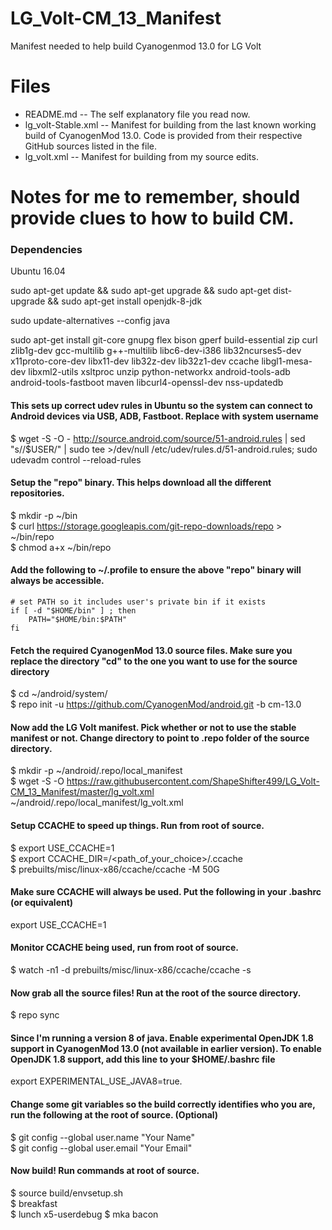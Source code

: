 # LG_Volt-CM_13_Manifest
Manifest needed to help build Cyanogenmod 13.0 for LG Volt

# Files
* README.md -- The self explanatory file you read now.
* lg_volt-Stable.xml -- Manifest for building from the last known working build of CyanogenMod 13.0. Code is provided from their respective GitHub sources listed in the file.
* lg_volt.xml -- Manifest for building from my source edits.


# Notes for me to remember, should provide clues to how to build CM.

### Dependencies
Ubuntu 16.04

sudo apt-get update && sudo apt-get upgrade && sudo apt-get dist-upgrade && sudo apt-get install openjdk-8-jdk

sudo update-alternatives --config java

sudo apt-get install git-core gnupg flex bison gperf build-essential zip curl zlib1g-dev gcc-multilib g++-multilib libc6-dev-i386 lib32ncurses5-dev x11proto-core-dev libx11-dev lib32z-dev lib32z1-dev ccache libgl1-mesa-dev libxml2-utils xsltproc unzip python-networkx android-tools-adb android-tools-fastboot maven libcurl4-openssl-dev nss-updatedb


#### This sets up correct udev rules in Ubuntu so the system can connect to Android devices via USB, ADB, Fastboot.  Replace <username> with system username
$ wget -S -O - http://source.android.com/source/51-android.rules | sed "s/<username>/$USER/" | sudo tee >/dev/null /etc/udev/rules.d/51-android.rules; sudo udevadm control --reload-rules

#### Setup the "repo" binary. This helps download all the different repositories.
$ mkdir -p ~/bin  
$ curl https://storage.googleapis.com/git-repo-downloads/repo > ~/bin/repo  
$ chmod a+x ~/bin/repo

#### Add the following to ~/.profile to ensure the above "repo" binary will always be accessible.
```
# set PATH so it includes user's private bin if it exists
if [ -d "$HOME/bin" ] ; then
    PATH="$HOME/bin:$PATH"
fi
```

#### Fetch the required CyanogenMod 13.0 source files. Make sure you replace the directory "cd" to the one you want  to use for the source directory
$ cd ~/android/system/  
$ repo init -u https://github.com/CyanogenMod/android.git -b cm-13.0

#### Now add the LG Volt manifest. Pick whether or not to use the stable manifest or not. Change directory to point to .repo   folder of the source directory.  
$ mkdir -p ~/android/.repo/local_manifest  
$ wget -S -O https://raw.githubusercontent.com/ShapeShifter499/LG_Volt-CM_13_Manifest/master/lg_volt.xml ~/android/.repo/local_manifest/lg_volt.xml

#### Setup CCACHE to speed up things. Run from root of source.
$ export USE_CCACHE=1  
$ export CCACHE_DIR=/<path_of_your_choice>/.ccache  
$ prebuilts/misc/linux-x86/ccache/ccache -M 50G

#### Make sure CCACHE will always be used. Put the following in your .bashrc (or equivalent)
export USE_CCACHE=1

#### Monitor CCACHE being used, run from root of source.
$ watch -n1 -d prebuilts/misc/linux-x86/ccache/ccache -s

#### Now grab all the source files! Run at the root of the source directory.
$ repo sync

#### Since I'm running a version 8 of java. Enable experimental OpenJDK 1.8 support in CyanogenMod 13.0 (not available in earlier version). To enable OpenJDK 1.8 support, add this line to your $HOME/.bashrc file
export EXPERIMENTAL_USE_JAVA8=true.

#### Change some git variables so the build correctly identifies who you are, run the following at the root of source. (Optional) 
$ git config --global user.name "Your Name"  
$ git config --global user.email "Your Email"

#### Now build! Run commands at root of source.
$ source build/envsetup.sh  
$ breakfast  
$ lunch x5-userdebug
$ mka bacon
